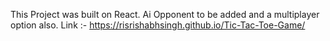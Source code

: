This Project was built on React.
Ai Opponent to be added and a multiplayer option also.
Link :- https://risrishabhsingh.github.io/Tic-Tac-Toe-Game/
